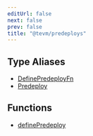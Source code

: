 ```yaml
---
editUrl: false
next: false
prev: false
title: "@tevm/predeploys"
---
```


## Type Aliases

- [DefinePredeployFn](/reference/tevm/predeploys/type-aliases/definepredeployfn/)
- [Predeploy](/reference/tevm/predeploys/type-aliases/predeploy/)

## Functions

- [definePredeploy](/reference/tevm/predeploys/functions/definepredeploy/)

